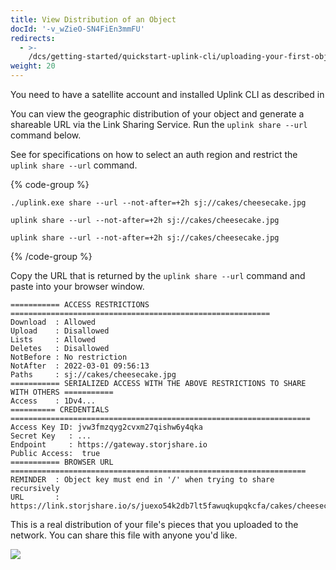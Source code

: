 ```yaml
---
title: View Distribution of an Object
docId: '-v_wZieO-SN4FiEn3mmFU'
redirects:
  - >-
    /dcs/getting-started/quickstart-uplink-cli/uploading-your-first-object/view-distribution-of-an-object
weight: 20
---
```


You need to have a satellite account and installed Uplink CLI as described in [](docId:TbMdOGCAXNWyPpQmH6EOq)

You can view the geographic distribution of your object and generate a shareable URL via the Link Sharing Service. Run the `uplink share --url` command below.

See [](docId:tBnCSrmR1jbOewG38fIr4)for specifications on how to select an auth region and restrict the `uplink share --url` command.

{% code-group %}

```windows
./uplink.exe share --url --not-after=+2h sj://cakes/cheesecake.jpg
```

```macos
uplink share --url --not-after=+2h sj://cakes/cheesecake.jpg
```

```linux
uplink share --url --not-after=+2h sj://cakes/cheesecake.jpg
```

{% /code-group %}

Copy the URL that is returned by the `uplink share --url` command and paste into your browser window.

```shell
=========== ACCESS RESTRICTIONS ==========================================================
Download  : Allowed
Upload    : Disallowed
Lists     : Allowed
Deletes   : Disallowed
NotBefore : No restriction
NotAfter  : 2022-03-01 09:56:13
Paths     : sj://cakes/cheesecake.jpg
=========== SERIALIZED ACCESS WITH THE ABOVE RESTRICTIONS TO SHARE WITH OTHERS ===========
Access    : 1Dv4...
========== CREDENTIALS ===================================================================
Access Key ID: jvw3fmzqyg2cvxm27qishw6y4qka
Secret Key   : ...
Endpoint     : https://gateway.storjshare.io
Public Access:  true
=========== BROWSER URL ==================================================================
REMINDER  : Object key must end in '/' when trying to share recursively
URL       : https://link.storjshare.io/s/juexo54k2db7lt5fawuqkupqkcfa/cakes/cheesecake.jpg
```

This is a real distribution of your file's pieces that you uploaded to the network. You can share this file with anyone you'd like.

![](https://link.storjshare.io/raw/jua7rls6hkx5556qfcmhrqed2tfa/docs/images/wx1Ujm2Y4Fnpn9vtROT0R_object-distribution.png)
